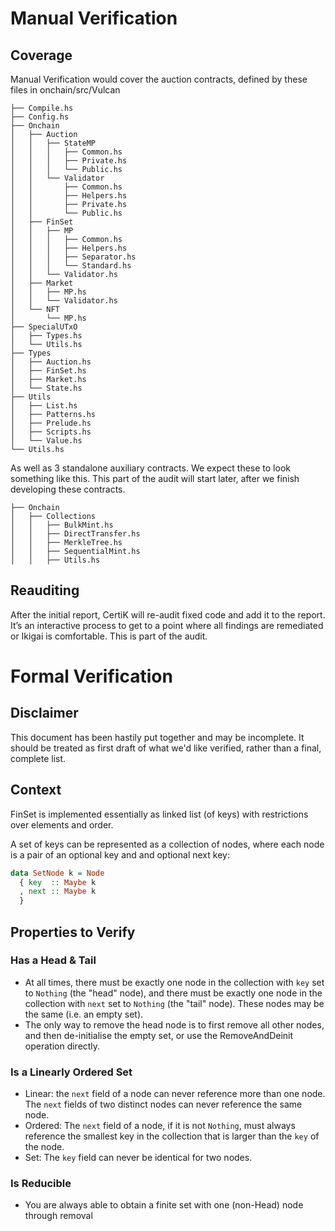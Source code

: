 # Manual Verification
## Coverage

Manual Verification would cover the auction contracts, defined by these files in onchain/src/Vulcan

```
├── Compile.hs
├── Config.hs
├── Onchain
│   ├── Auction
│   │   ├── StateMP
│   │   │   ├── Common.hs
│   │   │   ├── Private.hs
│   │   │   └── Public.hs
│   │   └── Validator
│   │       ├── Common.hs
│   │       ├── Helpers.hs
│   │       ├── Private.hs
│   │       └── Public.hs
│   ├── FinSet
│   │   ├── MP
│   │   │   ├── Common.hs
│   │   │   ├── Helpers.hs
│   │   │   ├── Separator.hs
│   │   │   └── Standard.hs
│   │   └── Validator.hs
│   ├── Market
│   │   ├── MP.hs
│   │   └── Validator.hs
│   └── NFT
│       └── MP.hs
├── SpecialUTxO
│   ├── Types.hs
│   └── Utils.hs
├── Types
│   ├── Auction.hs
│   ├── FinSet.hs
│   ├── Market.hs
│   └── State.hs
├── Utils
│   ├── List.hs
│   ├── Patterns.hs
│   ├── Prelude.hs
│   ├── Scripts.hs
│   └── Value.hs
└── Utils.hs
```
As well as 3 standalone auxiliary contracts. We expect these to look something like this. This part of the audit will start later, after we finish developing these contracts.
```
├── Onchain
│   ├── Collections
│   │   ├── BulkMint.hs
│   │   ├── DirectTransfer.hs
│   │   ├── MerkleTree.hs
│   │   ├── SequentialMint.hs
│   │   ├── Utils.hs

```

## Reauditing

After the initial report, CertiK will re-audit fixed code and add it to the report. It’s an interactive process to get to a point where all findings are remediated or Ikigai is comfortable. This is part of the audit.

# Formal Verification
## Disclaimer
This document has been hastily put together and may be incomplete. It should be treated as first draft of what we'd like verified, rather than a final, complete list.

## Context

FinSet is implemented essentially as linked list (of keys) with restrictions over elements and order.

A set of keys can be represented as a collection of nodes, where each node is a pair of an optional key and and optional next key:

```haskell
data SetNode k = Node
  { key  :: Maybe k
  , next :: Maybe k
  }
```

## Properties to Verify
### Has a Head & Tail
 - At all times, there must be exactly one node in the collection with `key` set to `Nothing` (the "head" node), and there must be exactly one node in the collection with `next` set to `Nothing` (the "tail" node). These nodes may be the same (i.e. an empty set).
 - The only way to remove the head node is to first remove all other nodes, and then de-initialise the empty set, or use the RemoveAndDeinit operation directly.

### Is a Linearly Ordered Set
 - Linear: the `next` field of a node can never reference more than one node. The `next` fields of two distinct nodes can never reference the same node.
 - Ordered: The `next` field of a node, if it is not `Nothing`, must always reference the smallest key in the collection that is larger than the `key` of the node.
 - Set: The `key` field can never be identical for two nodes.

### Is Reducible
 - You are always able to obtain a finite set with one (non-Head) node through removal
